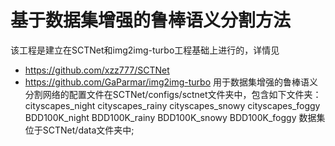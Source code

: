 # 基于数据集增强的鲁棒语义分割方法
该工程是建立在SCTNet和img2img-turbo工程基础上进行的，详情见
 - https://github.com/xzz777/SCTNet
 - https://github.com/GaParmar/img2img-turbo
用于数据集增强的鲁棒语义分割网络的配置文件在SCTNet/configs/sctnet文件夹中，包含如下文件夹：
cityscapes_night
cityscapes_rainy
cityscapes_snowy
cityscapes_foggy
BDD100K_night
BDD100K_rainy
BDD100K_snowy
BDD100K_foggy
数据集位于SCTNet/data文件夹中;
